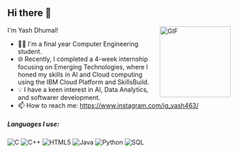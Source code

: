 ## Hi there 👋
I'm Yash Dhumal!
<img align="right" alt="GIF" height="160px" src="https://media.giphy.com/media/Ah3zHH7hvsSB2/giphy.gif" />

- 👨‍🎓 I'm a final year Computer Engineering student.
- 🌐 Recently, I completed a 4-week internship focusing on Emerging Technologies, where I honed my skills in AI and Cloud computing using the IBM Cloud Platform and SkillsBuild.
- 💡 I have a keen interest in AI, Data Analytics, and softwarer development.
- 📫 How to reach me: https://www.instagram.com/ig_yash463/


##### Languages I use:

![C](https://img.shields.io/badge/-C-000000?style=flat&logo=c)
![C++](https://img.shields.io/badge/-C++-000000?style=flat&logo=c%2B%2B)
![HTML5](https://img.shields.io/badge/-HTML5-000000?style=flat&logo=html5)
![Java](https://img.shields.io/badge/-Java-000000?style=flat&logo=java)
![Python](https://img.shields.io/badge/-Python-000000?style=flat&logo=python)
![SQL](https://img.shields.io/badge/-SQL-000000?style=flat&logo=postgresql)


